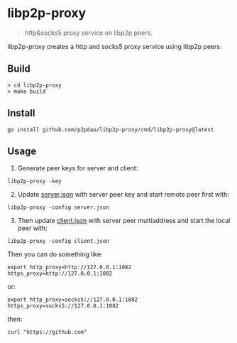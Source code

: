 # libp2p-proxy
> http&socks5 proxy service on libp2p peers.

libp2p-proxy creates a http and socks5 proxy service using libp2p peers.

## Build

```
> cd libp2p-proxy
> make build
```
## Install

```
go install github.com/p2pdao/libp2p-proxy/cmd/libp2p-proxy@latest
```

## Usage

1. Generate peer keys for server and client:
```
libp2p-proxy -key
```

2. Update [server.json](https://github.com/p2pdao/libp2p-proxy/blob/main/config/sample_server.json) with server peer key and start remote peer first with:
```
libp2p-proxy -config server.json
```

3. Then update [client.json](https://github.com/p2pdao/libp2p-proxy/blob/main/config/sample_client.json) with server peer multiaddress and start the local peer with:
```
libp2p-proxy -config client.json
```

Then you can do something like:
```
export http_proxy=http://127.0.0.1:1082 https_proxy=http://127.0.0.1:1082
```

or:
```
export http_proxy=socks5://127.0.0.1:1082 https_proxy=socks5://127.0.0.1:1082
```

then:
```
curl "https://github.com"
```
